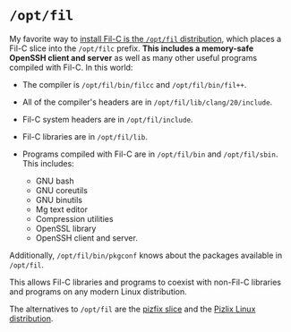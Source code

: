 # `/opt/fil`

My favorite way to [install Fil-C is the `/opt/fil` distribution](install_optfil.html), which places a Fil-C slice into the `/opt/filc` prefix. **This includes a memory-safe OpenSSH client and server** as well as many other useful programs compiled with Fil-C. In this world:

- The compiler is `/opt/fil/bin/filcc` and `/opt/fil/bin/fil++`.

- All of the compiler's headers are in `/opt/fil/lib/clang/20/include`.

- Fil-C system headers are in `/opt/fil/include`.

- Fil-C libraries are in `/opt/fil/lib`.

- Programs compiled with Fil-C are in `/opt/fil/bin` and `/opt/fil/sbin`. This includes:
    - GNU bash
    - GNU coreutils
    - GNU binutils
    - Mg text editor
    - Compression utilities
    - OpenSSL library
    - OpenSSH client and server.

Additionally, `/opt/fil/bin/pkgconf` knows about the packages available in `/opt/fil`.

This allows Fil-C libraries and programs to coexist with non-Fil-C libraries and programs on any modern Linux distribution.

The alternatives to `/opt/fil` are the [pizfix slice](pizfix.html) and the [Pizlix Linux distribution](pizlix.html).
